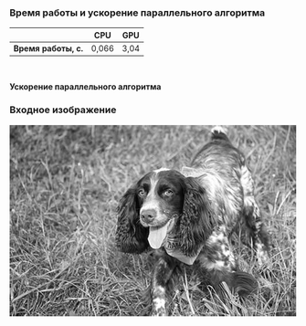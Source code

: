 ### Время работы и ускорение параллельного алгоритма
|  | CPU |  GPU |
|:----:|:----:|:----:|
|**Время работы, с.**| 0,066 | 3,04 |
<br/>

**Ускорение параллельного алгоритма**

### Входное изображение
![alt text](https://github.com/IlyaOv/cuda_bilateral/blob/main/image_input.bmp)
